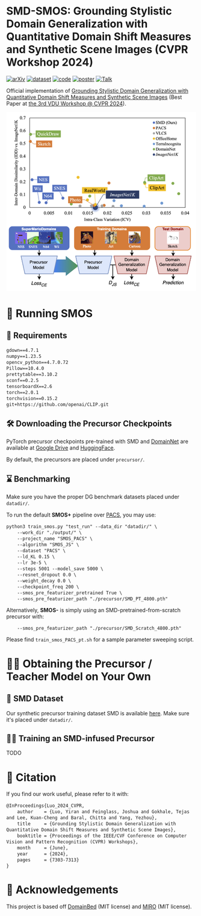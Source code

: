 # SMD-SMOS: Grounding Stylistic Domain Generalization with Quantitative Domain Shift Measures and Synthetic Scene Images (CVPR Workshop 2024)

[![arXiv](https://img.shields.io/badge/arXiv-2405.15961-red.svg?style=plastic)](https://arxiv.org/abs/2405.15961) 
[![dataset](https://img.shields.io/badge/HF--Dataset-SuperMarioDomains-yellow.svg?style=plastic)](https://huggingface.co/datasets/fpsluozi/SuperMarioDomains) 
[![code](https://img.shields.io/badge/Github-SMOS-green.svg?style=plastic)](https://github.com/fpsluozi/SMD-SMOS) 
[![poster](https://img.shields.io/badge/Poster-3rdVDU@CVPR2024-blue.svg?style=plastic)](https://huggingface.co/datasets/fpsluozi/SuperMarioDomains/resolve/main/vdu_poster.pdf)
[![Talk](https://img.shields.io/badge/Talk-Slides-violet.svg?style=plastic)](https://huggingface.co/datasets/fpsluozi/SuperMarioDomains/resolve/main/vdu_talk.pptx)
<!-- [![project](https://img.shields.io/badge/Project-Page-turquoise.svg?style=plastic)](https://arxiv.org/abs/2405.15961)  -->

Official implementation of [Grounding Stylistic Domain Generalization with Quantitative Domain Shift Measures and Synthetic Scene Images](https://arxiv.org/abs/2405.15961) (Best Paper at [the 3rd VDU Workshop @ CVPR 2024](https://sites.google.com/view/vdu-cvpr24/)). 

![figure1](homepage/static/images/figure1.png)

# 🏃 Running SMOS

## 🧱 Requirements
```
gdown==4.7.1
numpy==1.23.5
opencv_python==4.7.0.72
Pillow==10.4.0
prettytable==3.10.2
sconf==0.2.5
tensorboardX==2.6
torch==2.0.1
torchvision==0.15.2
git+https://github.com/openai/CLIP.git
```

## 🛠️ Downloading the Precursor Checkpoints

PyTorch precursor checkpoints pre-trained with SMD and [DomainNet](https://ai.bu.edu/M3SDA/#dataset) are available at [Google Drive](https://drive.google.com/drive/folders/1NEaivgm9MZA9O9jTQXecrlKdUny4UzVd?usp=sharing) and [HuggingFace](https://huggingface.co/datasets/fpsluozi/SuperMarioDomains/tree/main/precursor). 

By default, the precursors are placed under `precursor/`.

## ⌛ Benchmarking

Make sure you have the proper DG benchmark datasets placed under `datadir/`. 

To run the default **SMOS+** pipeline over [PACS](https://www.v7labs.com/open-datasets/pacs), you may use:

```
python3 train_smos.py "test_run" --data_dir "datadir/" \
    --work_dir "./output/" \
    --project_name "SMOS_PACS" \
    --algorithm "SMOS_JS" \
    --dataset "PACS" \
    --ld_KL 0.15 \
    --lr 3e-5 \
    --steps 5001 --model_save 5000 \
    --resnet_dropout 0.0 \
    --weight_decay 0.0 \
    --checkpoint_freq 200 \
    --smos_pre_featurizer_pretrained True \ 
    --smos_pre_featurizer_path "./precursor/SMD_PT_4800.pth"

```

Alternatively, **SMOS-** is simply using an SMD-pretrained-from-scratch precursor with:

```
    --smos_pre_featurizer_path "./precursor/SMD_Scratch_4800.pth"
```

Please find `train_smos_PACS_pt.sh` for a sample parameter sweeping script.

# 🧑‍🏫 Obtaining the Precursor / Teacher Model on Your Own

## 🍄 SMD Dataset 

Our synthetic precursor training dataset SMD is available [here](https://huggingface.co/datasets/fpsluozi/SuperMarioDomains). Make sure it's placed under `datadir/`.

## 🧑‍🎓 Training an SMD-infused Precursor

TODO


# 🙏 Citation

If you find our work useful, please refer to it with:
```
@InProceedings{Luo_2024_CVPR,
    author    = {Luo, Yiran and Feinglass, Joshua and Gokhale, Tejas and Lee, Kuan-Cheng and Baral, Chitta and Yang, Yezhou},
    title     = {Grounding Stylistic Domain Generalization with Quantitative Domain Shift Measures and Synthetic Scene Images},
    booktitle = {Proceedings of the IEEE/CVF Conference on Computer Vision and Pattern Recognition (CVPR) Workshops},
    month     = {June},
    year      = {2024},
    pages     = {7303-7313}
}
```


# 📒 Acknowledgements

This project is based off [DomainBed](https://github.com/facebookresearch/DomainBed) (MIT license) and
[MIRO](https://github.com/khanrc/swad) (MIT license).
